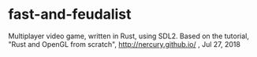 # fast-and-feudalist

Multiplayer video game, written in Rust, using SDL2.
Based on the tutorial, "Rust and OpenGL from scratch", http://nercury.github.io/ , Jul 27, 2018
